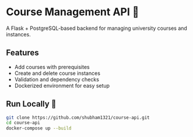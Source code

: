 # Course Management API 🏫

A Flask + PostgreSQL-based backend for managing university courses and instances.

## Features

- Add courses with prerequisites
- Create and delete course instances
- Validation and dependency checks
- Dockerized environment for easy setup

## Run Locally 🐳

```bash
git clone https://github.com/shubham1321/course-api.git
cd course-api
docker-compose up --build
